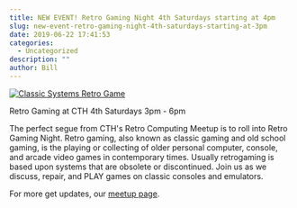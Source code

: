 ```yaml
---
title: NEW EVENT! Retro Gaming Night 4th Saturdays starting at 4pm
slug: new-event-retro-gaming-night-4th-saturdays-starting-at-3pm
date: 2019-06-22 17:41:53
categories:
  - Uncategorized
description: ""
author: Bill
---
```


[![Classic Systems Retro Game](/uploads/2019/06/classic_systems-retro-game-1024x683.jpg)](https://www.meetup.com/CT-Hackerspace/events/qzktcryzkbkc/)

Retro Gaming at CTH 4th Saturdays 3pm - 6pm

The perfect segue from CTH's Retro Computing Meetup is to roll into Retro Gaming Night. Retro gaming, also known as classic gaming and old school gaming, is the playing or collecting of older personal computer, console, and arcade video games in contemporary times. Usually retrogaming is based upon systems that are obsolete or discontinued. Join us as we discuss, repair, and PLAY games on classic consoles and emulators.

For more get updates, our [meetup page](https://www.meetup.com/CT-Hackerspace/events/qzktcryzkbkc/).

